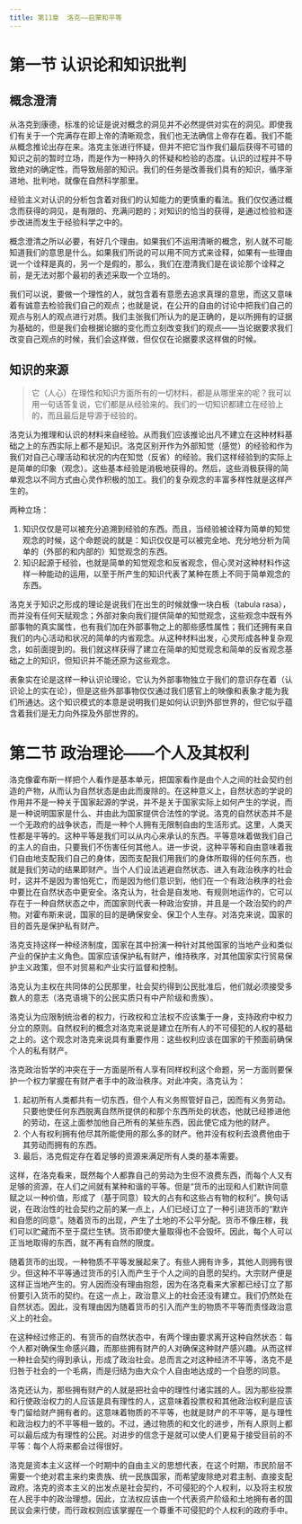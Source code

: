 ```yaml
---
title: 第11章  洛克——启蒙和平等
---
```


# 第一节 认识论和知识批判

## 概念澄清

从洛克到康德，标准的论证是说对概念的洞见并不必然提供对实在的洞见。即使我们有关于一个完满存在即上帝的清晰观念，我们也无法确信上帝存在着。我们不能从概念推论出存在来。洛克主张进行怀疑，但并不把它当作我们最后获得不可错的知识之前的暂时立场，而是作为一种持久的怀疑和检验的态度。认识的过程并不导致绝对的确定性，而导致局部的知识。我们的任务是改善我们具有的知识，循序渐进地、批判地，就像在自然科学那里。

经验主义对认识的分析包含着对我们的认知能力的更慎重的看法。我们仅仅通过概念而获得的洞见，是有限的、充满问题的；对知识的恰当的获得，是通过检验和逐步改进而发生于经验科学之中的。

概念澄清之所以必要，有好几个理由。如果我们不运用清晰的概念，别人就不可能知道我们的意思是什么。如果我们所说的可以用不同方式来诠释，如果有一些理由说一个诠释是真的，另一个是假的，那么，我们在澄清我们是在谈论那个诠释之前，是无法对那个最初的表述采取一个立场的。

我们可以说，要做一个理性的人，就包含着有意愿去追求真理的意思，而这又意味着有诚意去检验我们自己的观点；也就是说，在公开的自由的讨论中把我们自己的观点与别人的观点进行对质。我们主张我们所认为的是正确的，是以所拥有的证据为基础的，但是我们会根据论据的变化而立刻改变我们的观点——当论据要求我们改变自己观点的时候，我们会这样做，但仅仅在论据要求这样做的时候。

## 知识的来源

> 它（人心）在理性和知识方面所有的一切材料，都是从哪里来的呢？我可以用一句话答复说，它们都是从经验来的。我们的一切知识都建立在经验上的，而且最后是导源于经验的。

洛克认为推理和认识的材料来自经验。从而我们应该推论出凡不建立在这种材料基础之上的东西实际上都不是知识。洛克区别开作为外部知觉（感觉）的经验和作为我们对自己心理活动和状况的内在知觉（反省）的经验。我们这样经验到的实际上是简单的印象（观念）。这些基本经验是消极地获得的。然后，这些消极获得的简单观念以不同方式由心灵作积极的加工。我们的复杂观念的丰富多样性就是这样产生的。

两种立场：
1. 知识仅仅是可以被充分追溯到经验的东西。而且，当经验被诠释为简单的知觉观念的时候，这个命题说的就是：知识仅仅是可以被完全地、充分地分析为简单的（外部的和内部的）知觉观念的东西。
2. 知识起源于经验，也就是简单的知觉观念和反省观念，但心灵对这种材料作这样一种能动的运用，以至于所产生的知识代表了某种在质上不同于简单观念的东西。

洛克关于知识之形成的理论是说我们在出生的时候就像一块白板（tabula rasa），而并没有任何天赋观念；外部对象向我们提供简单的知觉观念，这些观念中既有外部事物的真实属性，也有我们加在外部事物之上的那些感性属性；我们还拥有来自我们的内心活动和状况的简单的内省观念。从这种材料出发，心灵形成各种复杂观念，如前面提到的。我们就这样获得了建立在简单的知觉观念和简单的反省观念基础之上的知识，但知识并不能还原为这些观念。

表象实在论是这样一种认识论理论，它认为外部事物独立于我们的意识存在着（认识论上的实在论），但是这些外部事物仅仅通过我们感官上的映像和表象才能为我们所通达。这个知识模式的本意是说明我们是如何认识到外部世界的，但它似乎蕴含着我们是无力向外探及外部世界的。

# 第二节 政治理论——个人及其权利

洛克像霍布斯一样把个人看作是基本单元，把国家看作是由个人之间的社会契约创造的产物，从而认为自然状态是由此而废除的。在这种意义上，自然状态的学说的作用并不是一种关于国家起源的学说，并不是关于国家实际上如何产生的学说，而是一种说明国家是什么、并由此为国家提供合法性的学说。洛克的自然状态并不是一个无政府的战争状态，而是一种个人拥有无限制自由的生活形式。这里，人类天性都是平等的。这种平等是我们可以从内心来承认的东西。平等意味着做我们自己的主人的自由，只要我们不伤害任何其他人。进一步说，这种平等和自由意味着我们自由地支配我们自己的身体，因而支配我们用我们的身体所取得的任何东西，也就是我们劳动的结果即财产。当个人们设法逃避自然状态、进入有政治秩序的社会时，这并不是因为害怕死亡，而是因为他们意识到，他们在一个有政治秩序的社会中要比在自然状态中更安全。洛克认为，社会是自发地、有规则地运作的，它可以存在于一种自然状态之中，而国家则代表一种政治安排，并且是一个政治契约的产物。对霍布斯来说，国家的目的是确保安全、保卫个人生存。对洛克来说，国家的目的首先是保护私有财产。

洛克支持这样一种经济制度，国家在其中扮演一种针对其他国家的当地产业和类似产业的保护主义角色。国家应该保护私有财产，维持秩序，对其他国家实行贸易保护主义政策，但不对贸易和产业实行监督和控制。

洛克认为主权在共同体的公民那里，社会契约得到公民批准后，他们就必须接受多数人的意志（洛克语境下的公民实质只有中产阶级和贵族）。

洛克认为应限制统治者的权力，行政权和立法权不应该集于一身，支持政府中权力分立的原则。自然权利的概念对洛克来说是建立在所有人的不可侵犯的人权的基础之上的。这个观念对洛克来说具有重要作用：这些权利应该在国家的干预面前确保个人的私有财产。

洛克政治哲学的冲突在于一方面是所有人享有同样权利这个命题，另一方面则要保护一个权力掌握在有财产者手中的政治秩序。对此冲突，洛克认为：
1. 起初所有人类都共有一切东西，但个人有义务照管好自己，因而有义务劳动。只要他使任何东西脱离自然所提供的和那个东西所处的状态，他就已经掺进他的劳动，在这上面参加他自己所有的某些东西，因此使它成为他的财产。
2. 个人有权利拥有他尽其所能使用的那么多的财产。他并没有权利去浪费他由于其劳动而拥有的东西。
3. 最后，洛克假定存在着足够的资源来满足所有人类的基本需要。

这样，在洛克看来，既然每个人都靠自己的劳动为生但不浪费东西，而每个人又有足够的资源，在人们之间就有某种和谐的平等。但是“货币的出现和人们默许同意赋之以一种价值，形成了（基于同意）较大的占有和这些占有物的权利”。换句话说，在政治性的社会契约之前的某一点上，人们已经订立了一种引进货币的“默许和自愿的同意”。随着货币的出现，产生了土地的不公平分配。货币不像庄稼，我们可以贮藏而不至于腐烂生锈。货币即使大量取得也不会毁坏。因此，每个人可以正当地取得的东西，就不再有自然的限度。

随着货币的出现，一种物质不平等发展起来了。有些人拥有许多，其他人则拥有很少。但这种不平等通过货币的引入而产生于个人之间的自愿的契约。大宗财产便是这样正当地产生的。穷人因而没有理由抱怨，因为在洛克看来大家都已经订立了那份要引入货币的契约。在这一点上，政治意义上的社会还没有建立。我们仍然处在自然状态。因此，没有理由因为随着货币的引入而产生的物质不平等而责怪政治意义上的社会。

在这种经过修正的、有货币的自然状态中，有两个理由要求离开这种自然状态：每个人都对确保生命感兴趣，而那些拥有财产的人对确保这种财产感兴趣。从而这样一种社会契约得到承认，形成了政治社会。总而言之对这种经济不平等，洛克不是归咎于社会的一个毛病，而是归结为由大众个人自由地达成的一个自愿的同意。

洛克还认为，那些拥有财产的人就是把社会中的理性付诸实践的人。因为那些投票和行使政治权力的人应该是具有理性的人，这意味着投票权和其他政治权利是应该专门留给财产拥有者的。这意味着物质的不平等，也就是财产的不平等，是与理性和政治权力的不平等相一致的。不过，通过物质的和文化的进步，所有人原则上都可以最后成为有理性的公民。对进步的信念于是就可以使人们更易于接受目前的不平等：每个人将来都会过得很好。

洛克是资本主义这样一个时期中的自由主义的思想代表，在这个时期，市民阶层不需要一个绝对君主来约束贵族、统一民族国家，而希望废除绝对君主制、直接支配政府。洛克的资本主义的出发点是社会契约，不可侵犯的个人权利，以及将主权放在人民手中的政治理想。因此，立法权应该由一个代表资产阶级和土地拥有者的国民议会来行使，而行政权则应该掌握在一个尊重不可侵犯的个人权利的政府手中。